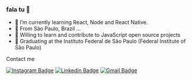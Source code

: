 ### fala tu 👋

- 🌱 I’m currently learning React, Node and React Native.
- 📍  From São Paulo, Brazil ...
- 🚀 Willing to learn and contribute to JavaScript open source projects
- 📘 Graduating at the Instituto Federal de São Paulo (Federal Institute of São Paulo)

Contact me 

[![Instagram Badge](https://img.shields.io/badge/-saulorodriguesm-ff2b8e?style=flat-square&logo=Instagram&logoColor=white&link=https://www.instagram.com/saulorodriguesm/)](https://www.instagram.com/saulorodriguesm/)
[![Linkedin Badge](https://img.shields.io/badge/-Saulo%20Rodrigues-0e76a8?style=flat-square&logo=Linkedin&logoColor=white&link=https://www.linkedin.com/in/saulorodriguesm/)](https://www.linkedin.com/in/saulorodriguesm/) 
[![Gmail Badge](https://img.shields.io/badge/-saulorodriguesm@gmail.com-c14438?style=flat-square&logo=Gmail&logoColor=white&link=mailto:saulorodriguesm@gmail.com)](mailto:saulorodriguesm@gmail.com)
